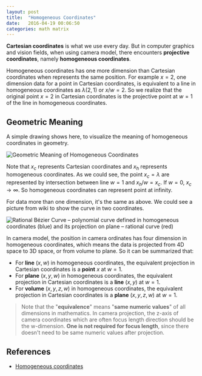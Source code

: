 ```yaml
---
layout: post
title:  "Homogeneous Coordinates"
date:   2016-04-19 00:06:50
categories: math matrix
---
```




**Cartesian coordinates** is what we use every day. But in computer graphics and vision fields, when using camera model, there encounters **projective coordinates**, namely **homogeneous coordinates**.

Homogeneous coordinates has one more dimension than Cartesian coordinates when represents the same position. For example $x = 2$,
one dimension data for a point in Cartesian coordinates, is equivalent to a line in homogeneous coordinates as $\lambda(2, 1)$ or $x/w = 2$. So we realize that the original point $x=2$ in Cartesian coordinates is the projective point at $w=1$ of the line in homogeneous coordinates.

## Geometric Meaning ##

A simple drawing shows here, to visualize the meaning of homogeneous coordinates in geometry.

![Geometric Meaning of Homogeneous Coordinates](https://fanxiaochen.github.io/css/pics/homo-coords-meaning.jpg)

Note that $x_c$ represents Cartesian coordinates and $x_h$ represents homogeneous coordinates. As we could see, the point $x_c=\lambda$ are represented by intersection between line $w=1$ and $x_h/w=x_c$. If $w=0$, $x_c\to\infty$. So homogeneous coordinates can represent point at infinity.

For data more than one dimension, it's the same as above. We could see a picture from wiki to show the curve in two coordinates. 

![Rational Bézier Curve – polynomial curve defined in homogeneous coordinates (blue) and its projection on plane – rational curve (red)](https://upload.wikimedia.org/wikipedia/commons/1/12/RationalBezier2D.svg)

In camera model, the position in camera ordinates has four dimension in homogeneous coordinates, which means the data is projected from 4D space to 3D space, or from volume to plane. So it can be summarized that:

 - For **line** $(x,w)$ in homogeneous coordinates, the equivalent projection in Cartesian coordinates is a **point** $x$ at $w=1$.
 - For **plane** $(x,y,w)$ in homogeneous coordinates, the equivalent projection in Cartesian coordinates is a **line** $(x,y)$ at $w=1$.
 - For **volume** $(x,y,z,w)$ in homogeneous coordinates, the equivalent projection in Cartesian coordinates is a **plane** $(x,y,z,w)$ at $w=1$.
 
 > Note that the "**equivalence**" means  "**same numeric values**" of all dimensions in mathematics. In camera projection, the z-axis of camera coordinates which are often focus length direction should be the w-dimension. **One is not required for focus length**, since there doesn't need to be same numeric values after projection.
 
## References ##

 - [Homogeneous coordinates](https://en.wikipedia.org/wiki/Homogeneous_coordinates)
 
 